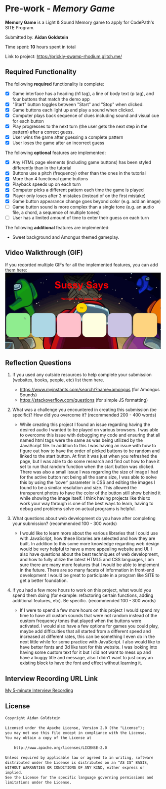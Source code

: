 # Pre-work - *Memory Game*

**Memory Game** is a Light & Sound Memory game to apply for CodePath's SITE Program. 

Submitted by: **Aidan Goldstein**

Time spent: **10** hours spent in total

Link to project: https://prickly-swamp-rhodium.glitch.me/

## Required Functionality

The following **required** functionality is complete:

* [x] Game interface has a heading (h1 tag), a line of body text (p tag), and four buttons that match the demo app
* [x] "Start" button toggles between "Start" and "Stop" when clicked. 
* [x] Game buttons each light up and play a sound when clicked. 
* [x] Computer plays back sequence of clues including sound and visual cue for each button
* [x] Play progresses to the next turn (the user gets the next step in the pattern) after a correct guess. 
* [x] User wins the game after guessing a complete pattern
* [x] User loses the game after an incorrect guess

The following **optional** features are implemented:

* [x] Any HTML page elements (including game buttons) has been styled differently than in the tutorial
* [x] Buttons use a pitch (frequency) other than the ones in the tutorial
* [x] More than 4 functional game buttons
* [x] Playback speeds up on each turn
* [x] Computer picks a different pattern each time the game is played
* [x] Player only loses after 3 mistakes (instead of on the first mistake)
* [x] Game button appearance change goes beyond color (e.g. add an image)
* [ ] Game button sound is more complex than a single tone (e.g. an audio file, a chord, a sequence of multiple tones)
* [ ] User has a limited amount of time to enter their guess on each turn

The following **additional** features are implemented:

- Sweet background and Amongus themed gameplay.

## Video Walkthrough (GIF)

If you recorded multiple GIFs for all the implemented features, you can add them here:
![](https://github.com/aidangold/Guessing-Game/blob/main/sussy_says.gif)

## Reflection Questions
1. If you used any outside resources to help complete your submission (websites, books, people, etc) list them here. 
    - https://www.myinstants.com/search/?name=amongus (for Amongus Sounds)
    - https://stackoverflow.com/questions (for simple JS formatting)

2. What was a challenge you encountered in creating this submission (be specific)? How did you overcome it? (recommended 200 - 400 words) 
    - While creating this project I found an issue regarding having the desired audio I wanted to be played on various browsers. I was able to overcome this issue with debugging my code and ensuring that all named html tags were the same as was being utilized by the JavaScript file. In addition to this I was having an issue with how to figure out how to have the order of picked buttons to be random and linked to the start button. At first it was just when you refreshed the page, but I was able to do some research and find out how to have it set to run that random function when the start button was clicked. There was also a small issue I was regarding the size of image I had for the active button not being all the same size, I was able to solve this by using the ‘cover’ parameter in CSS and editing the images I found to be a similar resolution and size. This allowed the transparent photos to have the color of the button still show behind it while showing the image itself. I think having projects like this to work your way through is one of the best ways to learn, having to debug and problems solve on actual programs is helpful. 

3. What questions about web development do you have after completing your submission? (recommended 100 - 300 words) 
    - I would like to learn more about the various libraries that I could use with JavaScript, how these libraries are selected and how they are built. In addition to this some more knowledge regarding web design would be very helpful to have a more appealing website and UI. I also have questions about the best techniques of web development, and how to fully utilize the latest HTML5 and CSS languages, I am sure there are many more features that I would be able to implement in the future. There are so many facets of information in front-end development I would be great to participate in a program like SITE to get a better foundation.

4. If you had a few more hours to work on this project, what would you spend them doing (for example: refactoring certain functions, adding additional features, etc). Be specific. (recommended 100 - 300 words) 
    - If I were to spend a few more hours on this project I would spend my time to have all custom sounds that were not random instead of the custom frequency tones that played when the buttons were activated. I would also have a few options for games you could play, maybe add difficulties that all started from a different speed and increased at different rates, this can be something I even do in the next little while for some practice with JavaScript. I also would like to have better fonts and 3d like text for this website. I was looking into having some custom text for it but I did not want to mess up and have a buggy title and message, also I didn’t want to just copy an existing block to have the font and effect without learning it.



## Interview Recording URL Link

[My 5-minute Interview Recording](https://drive.google.com/file/d/19LoqET0c5ZPTHWZZmQy5TpVXQzbAiK_Q/view?usp=sharing)


## License

    Copyright Aidan Goldstein

    Licensed under the Apache License, Version 2.0 (the "License");
    you may not use this file except in compliance with the License.
    You may obtain a copy of the License at

        http://www.apache.org/licenses/LICENSE-2.0

    Unless required by applicable law or agreed to in writing, software
    distributed under the License is distributed on an "AS IS" BASIS,
    WITHOUT WARRANTIES OR CONDITIONS OF ANY KIND, either express or implied.
    See the License for the specific language governing permissions and
    limitations under the License.
